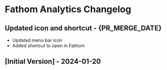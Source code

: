 # Fathom Analytics Changelog

## Updated icon and shortcut - {PR_MERGE_DATE}

- Updated menu bar icon
- Added shortcut to open in Fathom

## [Initial Version] - 2024-01-20
